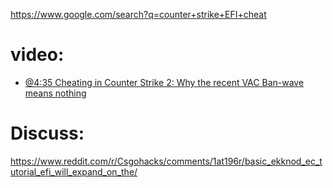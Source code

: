 https://www.google.com/search?q=counter+strike+EFI+cheat

# video:
- [@4:35 Cheating in Counter Strike 2: Why the recent VAC Ban-wave means nothing](https://youtu.be/jK0QU-jl-YE?t=275)

# Discuss:
https://www.reddit.com/r/Csgohacks/comments/1at196r/basic_ekknod_ec_tutorial_efi_will_expand_on_the/
